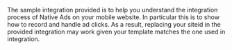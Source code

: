 The sample integration provided is to help you understand the integration process of Native Ads on your mobile website.
In particular this is to show how to record and handle ad clicks.
As a result, replacing your siteid in the provided integration may work given your template matches the one used in integration.
